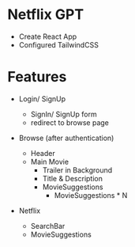 #  Netflix GPT

 - Create React App
 - Configured TailwindCSS



 # Features
  - Login/ SignUp
    - SignIn/ SignUp form
    - redirect to browse page
  - Browse (after authentication)
    - Header
    - Main Movie
        - Trailer in Background
        - Title & Description
        - MovieSuggestions
            - MovieSuggestions * N

  - Netflix
    - SearchBar
    - MovieSuggestions